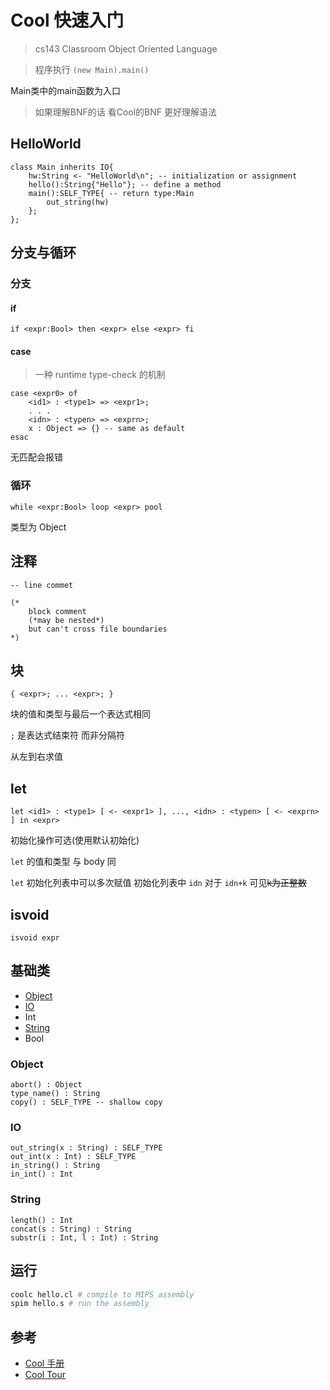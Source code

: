 # Cool 快速入门

> cs143 Classroom Object Oriented Language

> 程序执行 `(new Main).main()`

Main类中的main函数为入口

> 如果理解BNF的话 看Cool的BNF 更好理解语法

## HelloWorld

```cool
class Main inherits IO{
    hw:String <- "HelloWorld\n"; -- initialization or assignment
    hello():String{"Hello"}; -- define a method
    main():SELF_TYPE{ -- return type:Main
        out_string(hw)
    };
};
```

## 分支与循环

### 分支

#### if

```cool
if <expr:Bool> then <expr> else <expr> fi
```

#### case

> 一种 runtime type-check 的机制

```cool
case <expr0> of
    <id1> : <type1> => <expr1>;
    . . .
    <idn> : <typen> => <exprn>;
    x : Object => {} -- same as default
esac
```

无匹配会报错

### 循环

```cool
while <expr:Bool> loop <expr> pool
```

类型为 Object

## 注释

```cool
-- line commet

(*
    block comment
    (*may be nested*)
    but can't cross file boundaries
*)
```

## 块

```cool
{ <expr>; ... <expr>; }
```

块的值和类型与最后一个表达式相同

`;` 是表达式结束符 而非分隔符

从左到右求值

## let

```cool
let <id1> : <type1> [ <- <expr1> ], ..., <idn> : <typen> [ <- <exprn> ] in <expr>
```

初始化操作可选(使用默认初始化)

`let` 的值和类型 与 body 同

`let` 初始化列表中可以多次赋值 初始化列表中 `idn` 对于 `idn+k` 可见~~k为正整数~~

## isvoid

```cool
isvoid expr
```

## 基础类

- [Object](#object)
- [IO](#io)
- Int
- [String](#string)
- Bool

### Object

```
abort() : Object
type_name() : String
copy() : SELF_TYPE -- shallow copy
```

### IO

```
out_string(x : String) : SELF_TYPE
out_int(x : Int) : SELF_TYPE
in_string() : String
in_int() : Int
```

### String

```
length() : Int
concat(s : String) : String
substr(i : Int, l : Int) : String
```

## 运行

```bash
coolc hello.cl # compile to MIPS assembly
spim hello.s # run the assembly
```

## 参考

- [Cool 手册](https://web.stanford.edu/class/cs143/materials/cool-manual.pdf)
- [Cool Tour](https://web.stanford.edu/class/cs143/materials/cool-tour.pdf)